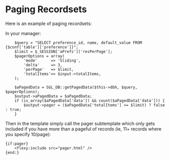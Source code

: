 <!-- Name: Howto/DB/PagingRecordsets -->
<!-- Version: 4 -->
<!-- Last-Modified: 2006/09/12 18:23:53 -->
<!-- Author: demian -->

# Paging Recordsets

Here is an example of paging recordsets:

In your manager:  


	    $query = "SELECT preference_id, name, default_value FROM {$conf['table']['preference']}";
	    $limit = $_SESSION['aPrefs']['resPerPage'];
	    $pagerOptions = array(
	        'mode'      => 'Sliding',
	        'delta'     => 3,
	        'perPage'   => $limit,
	        'totalItems'=> $input->totalItems,
	    );
	
	    $aPagedData = SGL_DB::getPagedData($this->dbh, $query, $pagerOptions);
	    $output->aPagedData = $aPagedData;
	    if (is_array($aPagedData['data']) && count($aPagedData['data'])) {
	        $output->pager = ($aPagedData['totalItems'] <= $limit) ? false : true;
	    }

Then in the template simply call the pager subtemplate which only gets included if you have more than a pageful of records (ie, 11+ records where you specify 10/page):



	{if:pager}
	    <flexy:include src="pager.html" />
	{end:}

